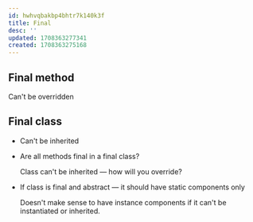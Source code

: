 ```yaml
---
id: hwhvqbakbp4bhtr7k140k3f
title: Final
desc: ''
updated: 1708363277341
created: 1708363275168
---
```



## Final method

Can't be overridden

## Final class

- Can't be inherited
- Are all methods final in a final class?

    Class can't be inherited — how will you override?

- If class is final and abstract — it should have static components only

    Doesn't make sense to have instance components if it can't be instantiated or inherited.
